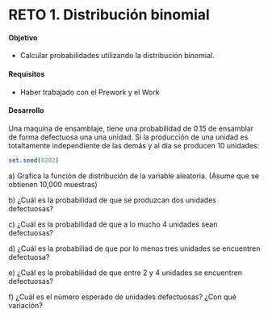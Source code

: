 # RETO 1. Distribución binomial

#### Objetivo

- Calcular probabilidades utilizando la distribución binomial.

#### Requisitos

- Haber trabajado con el Prework y el Work

#### Desarrollo

Una maquina de ensamblaje, tiene una probabilidad de 0.15 de ensamblar de forma 
defectuosa una una unidad. Si la producción de una unidad es totaltamente independiente 
de las demás y al día se producen 10 unidades:
```R
set.seed(0202)
```

a) Grafica la función de distribución de la variable aleatoria. (Asume que se obtienen 
10,000 muestras)

b) ¿Cuál es la probabilidad de que se produzcan dos unidades defectuosas?

c) ¿Cuál es la probabilidad de que a lo mucho 4 unidades sean defectuosas?

d) ¿Cuál es la probabiliad de que por lo menos tres unidades se encuentren defectuosa?

e) ¿Cuál es la probabilidad de que entre 2 y 4 unidades se encuentren defectuosas?

f) ¿Cuál es el número esperado de unidades defectuosas? ¿Con qué variación?
